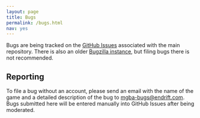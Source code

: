 ```yaml
---
layout: page
title: Bugs
permalink: /bugs.html
nav: yes
---
```

Bugs are being tracked on the [GitHub Issues](https://github.com/mgba-emu/mgba/issues) associated with the main repository. There is also an older [Bugzilla instance](https://endrift.com/mgba/bugs/), but filing bugs there is not recommended.

Reporting
---------
To file a bug without an account, please send an email with the name of the game and a detailed description of the bug to [mgba-bugs@endrift.com](mailto:mgba-bugs@endrift.com). Bugs submitted here will be entered manually into GitHub Issues after being moderated.
